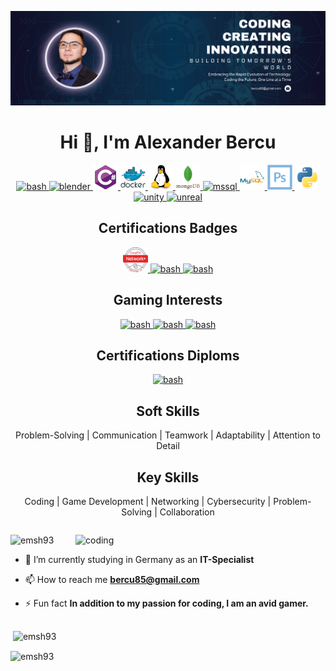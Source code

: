 ![logo](https://github.com/emsh93/emsh93/blob/main/bercu85%40gmail.com.png)
<h1 align="center">Hi 👋, I'm Alexander Bercu</h1>
<p align="center"> <a href="https://www.gnu.org/software/bash/" target="_blank" rel="noreferrer"> <img src="https://www.vectorlogo.zone/logos/gnu_bash/gnu_bash-icon.svg" alt="bash" width="40" height="40"/> </a> <a href="https://www.blender.org/" target="_blank" rel="noreferrer"> <img src="https://download.blender.org/branding/community/blender_community_badge_white.svg" alt="blender" width="40" height="40"/> </a> <a href="https://www.w3schools.com/cs/" target="_blank" rel="noreferrer"> <img src="https://raw.githubusercontent.com/devicons/devicon/master/icons/csharp/csharp-original.svg" alt="csharp" width="40" height="40"/> </a> <a href="https://www.docker.com/" target="_blank" rel="noreferrer"> <img src="https://raw.githubusercontent.com/devicons/devicon/master/icons/docker/docker-original-wordmark.svg" alt="docker" width="40" height="40"/> </a> <a href="https://www.linux.org/" target="_blank" rel="noreferrer"> <img src="https://raw.githubusercontent.com/devicons/devicon/master/icons/linux/linux-original.svg" alt="linux" width="40" height="40"/> </a> <a href="https://www.mongodb.com/" target="_blank" rel="noreferrer"> <img src="https://raw.githubusercontent.com/devicons/devicon/master/icons/mongodb/mongodb-original-wordmark.svg" alt="mongodb" width="40" height="40"/> </a> <a href="https://www.microsoft.com/en-us/sql-server" target="_blank" rel="noreferrer"> <img src="https://www.svgrepo.com/show/303229/microsoft-sql-server-logo.svg" alt="mssql" width="40" height="40"/> </a> <a href="https://www.mysql.com/" target="_blank" rel="noreferrer"> <img src="https://raw.githubusercontent.com/devicons/devicon/master/icons/mysql/mysql-original-wordmark.svg" alt="mysql" width="40" height="40"/> </a> <a href="https://www.photoshop.com/en" target="_blank" rel="noreferrer"> <img src="https://raw.githubusercontent.com/devicons/devicon/master/icons/photoshop/photoshop-line.svg" alt="photoshop" width="40" height="40"/> </a> <a href="https://www.python.org" target="_blank" rel="noreferrer"> <img src="https://raw.githubusercontent.com/devicons/devicon/master/icons/python/python-original.svg" alt="python" width="40" height="40"/> </a> <a href="https://unity.com/" target="_blank" rel="noreferrer"> <img src="https://www.vectorlogo.zone/logos/unity3d/unity3d-icon.svg" alt="unity" width="40" height="40"/> </a> <a href="https://unrealengine.com/" target="_blank" rel="noreferrer"> <img src="https://raw.githubusercontent.com/kenangundogan/fontisto/036b7eca71aab1bef8e6a0518f7329f13ed62f6b/icons/svg/brand/unreal-engine.svg" alt="unreal" width="40" height="40"/> </a> </p>
</a>
</a>
<h2 align="center">Certifications Badges</h1>
<p align="center"><a href="(https://comptia.org)" target="_blank" rel="noreferrer"> <img src="https://github.com/emsh93/emsh93/blob/main/NetworkPlus%20Logo%20Certified%20CE.png" alt="bash" width="40" height="40"/> </a>
<a href="(https://aws.amazon.com/)" target="_blank" rel="noreferrer"> <img src="https://d1.awsstatic.com/training-and-certification/certification-badges/AWS-Certified-Cloud-Practitioner_badge.634f8a21af2e0e956ed8905a72366146ba22b74c.png" alt="bash" width="40" height="40"/> </a> <a href="(https://www.siemens.com/global/en.html)" target="_blank" rel="noreferrer"> <img src="https://images.credly.com/images/19bfec66-2453-4e67-be25-eea175ad1130/38b3474b30521af47cf66d0e8f130cdc.png" alt="bash" width="40" height="40"/> </a></p>
<h2 align="center">Gaming Interests</h1>
<p align="center"><a href="https://worldofwarcraft.blizzard.com/en-us/" target="_blank" rel="noreferrer"> <img src="https://upload.wikimedia.org/wikipedia/commons/thumb/e/eb/WoW_icon.svg/1200px-WoW_icon.svg.png" alt="bash" width="40" height="40"/> </a><a href="https://diablo4.blizzard.com/en-us/" target="_blank" rel="noreferrer"> <img src="https://i.pinimg.com/originals/0e/71/04/0e7104ae10f2f09a26d00f17f5ee0109.jpg" alt="bash" width="40" height="40"/> </a> <a href="https://starcraft2.com/en-us/" target="_blank" rel="noreferrer"> <img src="https://cdn2.steamgriddb.com/file/sgdb-cdn/icon/892c91e0a653ba19df81a90f89d99bcd/32/256x256.png" alt="bash" width="40" height="40"/> </a></p>
<h2 align="center">Certifications Diploms </h1>
<p align="center"><a href="https://github.com/emsh93/My_achievements" target="_blank" rel="noreferrer"> <img src="https://www.transparentpng.com/thumb/click-here-button/A62YU7-click-here-button-free-download-transparent.png" alt="bash" width="120" height="50"/> </a></p>

</a>
<h2 align="center">Soft Skills</h2>

<p align="center">
    Problem-Solving | Communication | Teamwork | Adaptability | Attention to Detail
</p>
<h2 align="center">Key Skills</h2>
<p align="center">
    Coding | Game Development | Networking | Cybersecurity | Problem-Solving | Collaboration
</p>
<pre>
</pre>


<img align="right" alt="coding" width="400" src="https://media0.giphy.com/media/qgQUggAC3Pfv687qPC/giphy.gif">
</a>

<p align="left"> <img src="https://komarev.com/ghpvc/?username=emsh93&label=Profile%20views&color=0e75b6&style=flat" alt="emsh93" /> </p>
</a>

- 🌱 I’m currently studying in Germany as an **IT-Specialist**

- 📫 How to reach me **bercu85@gmail.com**

- ⚡ Fun fact **In addition to my passion for coding, I am an avid gamer.**


<pre>
</pre>

<p>&nbsp;<img align="center" src="https://github-readme-stats.vercel.app/api?username=emsh93&show_icons=true&locale=en" alt="emsh93" /></p>
</a>

<p><img align="center" src="https://github-readme-streak-stats.herokuapp.com/?user=emsh93&" alt="emsh93" /></p>
